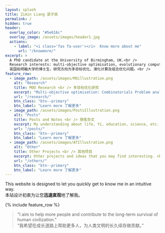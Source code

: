 ```yaml
---
layout: splash
title: Zimin Liang 梁子民
permalink: /
hidden: true
header:
  overlay_color: "#5e616c"
  overlay_image: /assets/images/header1.jpg
  actions:
    - label: "<i class='fas fa-user'></i>  Know more about me"
      url: "/knowmore/"
excerpt: >
  A PhD candidate at the University of Birmingham, UK.<br />
  Research interests: multi-objective optimisation, evolutionary computation, and combinatorial optimisation problems.<br />
  英国伯明翰大学的博士生，研究方向为多目标优化、演化计算及组合优化问题。<br />
feature_row:
  - image_path: /assets/images/MOillustration.png
    alt: "Research"
    title: MOO Research <br /> 多目标优化研究
    excerpt: "Multi-objective optimisation: Combinatorials Problem analysis, Algorithm development, etc.  <br /> 多目标优化: 组合优化，问题分析，算法开发。"
    url: "/research/"
    btn_class: "btn--primary"
    btn_label: "Learn more 了解更多"
  - image_path: /assets/images/PostsIllustration.png
    alt: "Posts"
    title: Posts and Notes <br /> 随笔杂文
    excerpt: My understanding about life, Yi, education, science, etc. <br />个人关于生活、易、教育、科技的想法。"
    url: "/posts/"
    btn_class: "btn--primary"
    btn_label: "Learn more 了解更多"
  - image_path: /assets/images/ATIllustration.png
    alt: "Other"
    title: Other Projects <br /> 其他项目
    excerpt: Other projects and ideas that you may find interesting. <br /> 其他好玩的项目和脑洞。"
    url: "/others/"
    btn_class: "btn--primary"
    btn_label: "Learn more 了解更多"
---
```


This website is designed to let you quickly get to know me in an intuitive way.  <br />本站设计初衷为让您**迅速直观**地了解我。

{% include feature_row %}


> "I aim to help more people and contribute to the long-term survival of human civilization."  
> “我希望在成长道路上帮助更多人，为人类文明的长久续存做贡献。”
